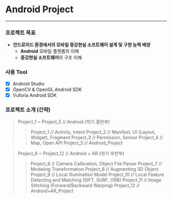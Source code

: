 # Android Project
* * *
### 프로젝트 목표
* **안드로이드 환경에서의 모바일 증강현실 소프트웨어 설계 및 구현 능력 배양**  
  * **Android** 모바일 플랫폼의 이해  
  * **증강현실 소프트웨어**의 구조 이해  
### 사용 Tool
- [x] Android Studio  
- [x] OpenCV & OpenGL Android SDK  
- [x] Vuforia Android SDK  
### 프로젝트 소개 (간략)
> Project_1 ~ Project_5 // Android (학기 중반부)  
> > Project_1 // Activity, Intent
> > Project_2 // Manifest, UI (Layout, Widget), Fragment
> > Project_3 // Permission, Sensor
> > Project_4 // Map, Open API
> > Project_5 // Android_Project

> Project_6 ~ Project_12 // Android + AR (학기 후반부)  
> > Project_6 // Camera Calibration, Object File Parser
> > Project_7 // Modeling Transformation
> > Project_8 // Augmenting 3D Object
> > Project_9 // Local Illumination Model
> > Project_10 // Local Feature Detecting and Matching (SIFT, SURF, ORB)
> > Project_11 // Image Stitching (Forward/Backward Warping)
> > Project_12 // Android+AR_Project
